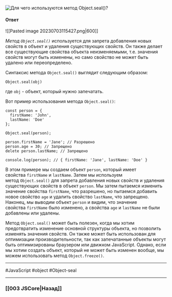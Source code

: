 ![Для чего используются метод `Object.seal()`?](https://youtu.be/nbWY5W-9OEo?t=354)

#### Ответ

![[Pasted image 20230703115427.png|600]]

*Метод `Object.seal()`* используется для запрета добавления новых свойств в объект и удаления существующих свойств. Он также делает все существующие свойства объекта неизменяемыми, т.е. значения свойств могут быть изменены, но само свойство не может быть удалено или переопределено.

Синтаксис метода `Object.seal()` выглядит следующим образом:

```
Object.seal(obj)
```

где `obj` - объект, который нужно запечатать.

Вот пример использования метода `Object.seal()`:

```
const person = {
  firstName: 'John',
  lastName: 'Doe'
};

Object.seal(person);

person.firstName = 'Jane'; // Разрешено
person.age = 30; // Запрещено
delete person.lastName; // Запрещено

console.log(person); // { firstName: 'Jane', lastName: 'Doe' }
```

В этом примере мы создаем объект `person`, который имеет свойства `firstName` и `lastName`. Затем мы используем метод `Object.seal()` для запрета добавления новых свойств и удаления существующих свойств в объект `person`. Мы затем пытаемся изменить значение свойства `firstName`, что разрешено, но пытаемся добавить новое свойство `age` и удалить свойство `lastName`, что запрещено. Наконец, мы выводим объект `person` и видим, что значение свойства `firstName` было изменено, а свойства `age` и `lastName` не были добавлены или удалены.

Метод `Object.seal()` может быть полезен, когда мы хотим предотвратить изменение основной структуры объекта, но позволить изменять значения свойств. Он также может быть использован для оптимизации производительности, так как запечатанные объекты могут быть оптимизированы браузером или движком JavaScript. Однако, если мы хотим создать объект, который не может быть изменен вообще, мы можем использовать метод `Object.freeze()`.

___
 #JavaScript #object #Object-seal

___

### [[003 JSCore|Назад]]